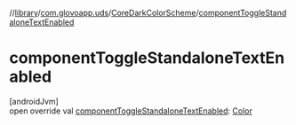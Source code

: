 //[library](../../../index.md)/[com.glovoapp.uds](../index.md)/[CoreDarkColorScheme](index.md)/[componentToggleStandaloneTextEnabled](component-toggle-standalone-text-enabled.md)

# componentToggleStandaloneTextEnabled

[androidJvm]\
open override val [componentToggleStandaloneTextEnabled](component-toggle-standalone-text-enabled.md): [Color](https://developer.android.com/reference/kotlin/androidx/compose/ui/graphics/Color.html)
